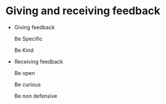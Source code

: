 # Giving and receiving feedback

- Giving feedback

    Be Specific

    Be Kind

- Receiving feedback

    Be open

    Be curious

    Be non defensive
